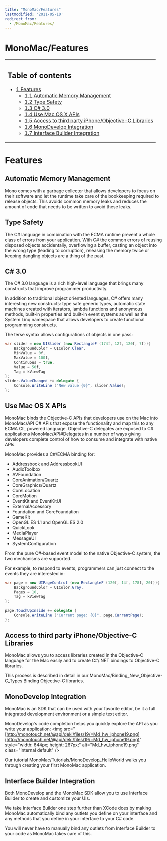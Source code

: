 ```yaml
---
title: "MonoMac/Features"
lastmodified: '2011-05-10'
redirect_from:
  - /MonoMac/Features/
---
```


MonoMac/Features
================

<table>
<col width="100%" />
<tbody>
<tr class="odd">
<td align="left"><h2>Table of contents</h2>
<ul>
<li><a href="#features">1 Features</a>
<ul>
<li><a href="#automatic-memory-management">1.1 Automatic Memory Management</a></li>
<li><a href="#type-safety">1.2 Type Safety</a></li>
<li><a href="#c-30">1.3 C# 3.0</a></li>
<li><a href="#use-mac-os-x-apis">1.4 Use Mac OS X APIs</a></li>
<li><a href="#access-to-third-party-iphoneobjective-c-libraries">1.5 Access to third party iPhone/Objective-C Libraries</a></li>
<li><a href="#monodevelop-integration">1.6 MonoDevelop Integration</a></li>
<li><a href="#interface-builder-integration">1.7 Interface Builder Integration</a></li>
</ul></li>
</ul></td>
</tr>
</tbody>
</table>

Features
========

Automatic Memory Management
---------------------------

Mono comes with a garbage collector that allows developers to focus on their software and let the runtime take care of the bookkeeping required to release objects. This avoids common memory leaks and reduces the amount of code that needs to be written to avoid these leaks.

Type Safety
-----------

The C# language in combination with the ECMA runtime prevent a whole class of errors from your application. With C# the common errors of reusing disposed objects accidentally, overflowing a buffer, casting an object into the wrong type (leading to corruption), releasing the memory twice or keeping dangling objects are a thing of the past.

C# 3.0
-------

The C# 3.0 language is a rich high-level language that brings many constructs that improve programmer productivity.

In addition to traditional object oriented languages, C# offers many interesting new constructs: type safe generic types, automatic state machines created with iterators, lambda functions and anonymous methods, built-in properties and built-in event systems as well as the System.Linq namespace that allows developers to create functional programming constructs.

The terse syntax allows configurations of objects in one pass:

``` csharp
var slider = new UISlider (new RectangleF (174f, 12f, 120f, 7f)){
    BackgroundColor = UIColor.Clear,
    MinValue = 0f,
    MaxValue = 100f,
    Continuous = true,
    Value = 50f,
    Tag = kViewTag
};
slider.ValueChanged += delegate {
    Console.WriteLine ("New value {0}", slider.Value);
};
```

Use Mac OS X APIs
-----------------

MonoMac binds the Objective-C APIs that developers use on the Mac into MonoMac/API C# APIs that expose the functionality and map this to any ECMA CIL powered language. Objective-C delegates are exposed to C# applications MonoMac/API#Delegates in a number of ways giving developers complete control of how to consume and integrate with native APIs.

MonoMac provides a C#/ECMA binding for:

-   Addressbook and AddressbookUI
-   AudioToolbox
-   AVFoundation
-   CoreAnimation/Quartz
-   CoreGraphics/Quartz
-   CoreLocation
-   CoreMotion
-   EventKit and EventKitUI
-   ExternalAccessory
-   Foundation and CoreFoundation
-   GameKit
-   OpenGL ES 1.1 and OpenGL ES 2.0
-   QuickLook
-   MediaPlayer
-   MessageUI
-   SystemConfiguration

From the pure C#-based event model to the native Objective-C system, the two mechanisms are supported.

For example, to respond to events, programmers can just connect to the events they are interested in:

``` csharp
var page = new UIPageControl (new RectangleF (120f, 14f, 178f, 20f)){
    BackgroundColor = UIColor.Gray,
    Pages = 10,
    Tag = kViewTag
};
 
page.TouchUpInside += delegate {
    Console.WriteLine ("Current page: {0}", page.CurrentPage);
};
```

Access to third party iPhone/Objective-C Libraries
--------------------------------------------------

MonoMac allows you to access libraries created in the Objective-C language for the Mac easily and to create C#/.NET bindings to Objective-C libraries.

This process is described in detail in our MonoMac/Binding_New_Objective-C_Types Binding Objective-C libraries.

MonoDevelop Integration
-----------------------

MonoMac is an SDK that can be used with your favorite editor, be it a full integrated development environment or a simple text editor.

MonoDevelop's code completion helps you quickly explore the API as you write your application: \<img src="[http://monotouch.net/@api/deki/files/19/=Md_hw_iphone19.png](http://monotouch.net/@api/deki/files/19/=Md_hw_iphone19.png)" style="width: 644px; height: 267px;" alt="Md_hw_iphone19.png" class="internal default" /\>

Our tutorial MonoMac/Tutorials/MonoDevelop_HelloWorld walks you through creating your first MonoMac application.

Interface Builder Integration
-----------------------------

Both MonoDevelop and the MonoMac SDK allow you to use Interface Builder to create and customize your UIs.

We take Interface Builder one step further than XCode does by making MonoMac automatically bind any outlets you define on your interface and any methods that you define in your interface to your C# code.

You will never have to manually bind any outlets from Interface Builder to your code as MonoMac takes care of this.
